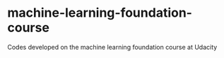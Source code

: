 # machine-learning-foundation-course
Codes developed on the machine learning foundation course at Udacity
